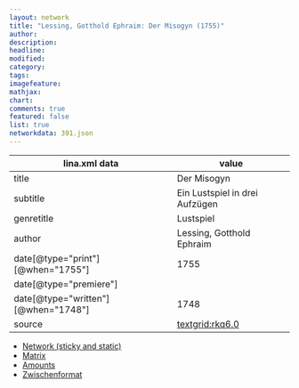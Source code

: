 ```yaml
---
layout: network
title: "Lessing, Gotthold Ephraim: Der Misogyn (1755)"
author:
description:
headline:
modified:
category:
tags:
imagefeature: 
mathjax: 
chart: 
comments: true
featured: false
list: true
networkdata: 391.json
---
```

lina.xml data  | value
------------- | -------------
title|Der Misogyn
subtitle|Ein Lustspiel in drei Aufzügen
genretitle|Lustspiel
author|Lessing, Gotthold Ephraim
date[@type="print"][@when="1755"]|1755
date[@type="premiere"]|
date[@type="written"][@when="1748"]|1748
source|[textgrid:rkq6.0](https://textgridlab.org/1.0/tgcrud-public/rest/textgrid:rkq6.0/data)



* [Network (sticky and static)](/network391)
* [Matrix](/matrix391)
* [Amounts](/amount391)
* [Zwischenformat](/lina391 )
